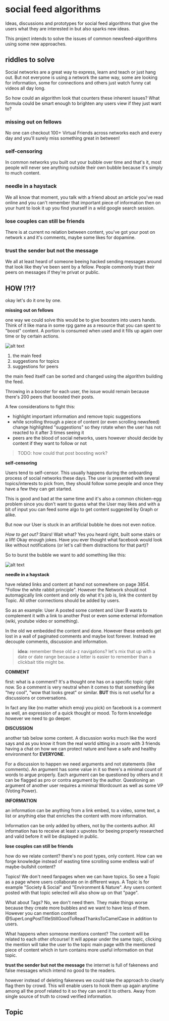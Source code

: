 # social feed algorithms

Ideas, discussions and prototypes for social feed algorithms that give the users what they are interested in but also sparks new ideas. 

This project intends to solve the issues of common newsfeed-algorithms using some new approaches.

## riddles to solve

Social networks are a great way to express, learn and teach or just hang out. But not everyone is using a network the same way, some are looking for information, some for connections and others just watch funny cat videos all day long.

So how could an algorithm look that counters these inherent issues? What formula could be smart enough to brighten any users view if they just want to?

### missing out on fellows

No one can checkout 100+ Virtual Friends across networks each and every day and you'll surely miss something great in between!

### self-censoring

In common networks you built out your bubble over time and that's it, most people will never see anything outside their own bubble because it's simply to much content.

### needle in a haystack

We all know that moment, you talk with a friend about an article you've read online and you can't remember that important piece of information then on your hunt to look it up you find yourself in a wild google search session.

### lose couples can still be friends

There is at current no relation between content, you've got your post on network x and it's comments, maybe some likes for dopamine.

### trust the sender but not the message

We all at least heard of someone beeing hacked sending messages around that look like they've been sent by a fellow. People commonly trust their peers on messages if they're privat or public.

## HOW !?!?

okay let's do it one by one.

**missing out on fellows**

one way we could solve this would be to give boosters into users hands. Think of it like mana in some rpg game as a resource that you can spent to "boost" content. A portion is consumed when used and it fills up again over time or by certain actions.

![alt text](https://github.com/appinteractive/Social-Feed-Algorithms/blob/master/twtr.png "highlight the important")

1. the main feed
2. suggestions for topics
3. suggestions for peers

the main feed itself can be sorted and changed using the algorithm building the feed. 

Throwing in a booster for each user, the issue would remain because there's 200 peers that boosted their posts.

A few considerations to fight this:

- highlight important information and remove topic suggestions
- while scrolling through a piece of content (or even scrolling newsfeed) change highlighted "suggestions" so they rotate when the user has not reacted to it after 3 times seeing it
- peers are the blood of social networks, users however should decide by content if they want to follow or not

> TODO: how could that post boosting work?

**self-censoring**

Users tend to self-censor. This usually happens during the onboarding process of social networks these days. The user is presented with several topics/interests to pick from, they should follow some people and once they have a few they can get started.

This is good and bad at the same time and it's also a common chicken-egg problem since you don't want to guess what the User may likes and with a bit of input you can feed some algo to get content suggested by Graph or alike.

But now our User is stuck in an artificial bubble he does not even notice.

*How to get out?* Stairs! Wait what? Yes you heard right, built some stairs or a lift! Okay enough jokes. Have you ever thought what facebook would look like without notifications (or let's call them distractions for that part)?

So to burst the bubble we want to add something like this:

![alt text](https://github.com/appinteractive/Social-Feed-Algorithms/blob/master/filters.PNG "burst bubbles")

**needle in a haystack**

have related links and content at hand not somewhere on page 3854. "Follow the white rabbit principle". However the Network should not automagically link content and only do what it's job is, link the content by Topic. All other connections should be added by users.

So as an example:
User A posted some content and User B wants to complement it with a link to another Post or even some external information (wiki, youtube video or something).

In the old we embedded the content and done. However these embeds get lost in a wall of paginated comments and maybe lost forever. Instead we decouple comments, discussion and information. 

> **idea:** remember these old a-z navigations? let's mix that up with a date or date range because a letter is easier to remember than a clickbait title might be.

**COMMENT**

first: what is a comment? It's a thought one has on a specific topic right now. So a comment is very neutral when it comes to that something like "hey cool", "wow that looks great" or similar.
**BUT** this is not useful for a discussions or conversations.

In fact any like (no matter which emoji you pick) on facebook is a comment as well, an expression of a quick thought or mood. To form knowledge however we need to go deeper.

**DISCUSSION**

another tab below some content. A discussion works much like the word says and as you know it from the real world sitting in a room with 3 friends having a chat on how we can protect nature and have a safe and healthy environment for **EVERYONE**.

For a discussion to happen we need arguments and not statements (like comments). An argument has some value in it so there's a minimal count of words to argue properly. Each argument can be questioned by others and it can be flagged as pro or contra argument by the author. Questioning an argument of another user requires a minimal Wordcount as well as some VP (Voting Power).

**INFORMATION**

an information can be anything from a link embed, to a video, some text, a list or anything else that enriches the content with more information.

Information can be only added by others, not by the contents author. All information has to receive at least x upvotes for beeing properly researched and valid before it will be displayed in public.

**lose couples can still be friends**

how do we relate content? there's no post types, only content. How can we forge knowledge instead of wasting time scrolling some endless wall of maybe-bullshit content?

Topics! We don't need fanpages when we can have topics. So see a Topic as a page where users collaborate on in different ways. A Topic is for example "Society & Social" and "Environment & Nature". Any users content posted with that topic selected will also show up on that "page".

What about Tags? No, we don't need them. They make things worse because they create more bubbles and we want to have less of them. However you can mention content @SuperLongPostTitleStillGoodToReadThanksToCamelCase in addition to users. 

What happens when someone mentions content? The content will be related to each other ofcourse! It will appear under the same topic, clicking the mention will take the user to the topic main page with the mentioned piece of content which in turn contains more useful information on that topic.

**trust the sender but not the message**
the internet is full of fakenews and false messages which intend no good to the readers.

however instead of deleting fakenews we could take the approach to clearly flag them by crowd. This will enable users to hook them up again anytime among all the proof related to it so they can send it to others. Away from single source of truth to crowd verified information.

## Topic

